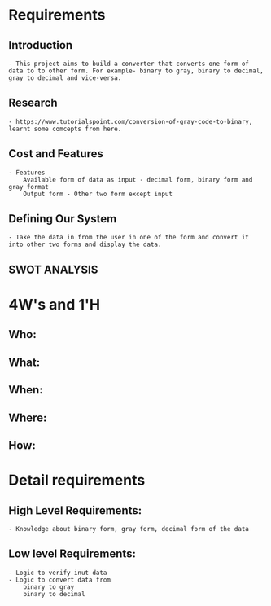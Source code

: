 # Requirements
## Introduction

    - This project aims to build a converter that converts one form of data to to other form. For example- binary to gray, binary to decimal, gray to decimal and vice-versa.
 

## Research

    - https://www.tutorialspoint.com/conversion-of-gray-code-to-binary, learnt some comcepts from here. 


## Cost and Features

    - Features
        Available form of data as input - decimal form, binary form and gray format
        Output form - Other two form except input

## Defining Our System

    - Take the data in from the user in one of the form and convert it into other two forms and display the data.
 
## SWOT ANALYSIS


# 4W&#39;s and 1&#39;H

## Who:



## What:



## When:



## Where:



## How:



# Detail requirements
## High Level Requirements:

    - Knowledge about binary form, gray form, decimal form of the data
    



##  Low level Requirements:

    - Logic to verify inut data
    - Logic to convert data from
        binary to gray
        binary to decimal

